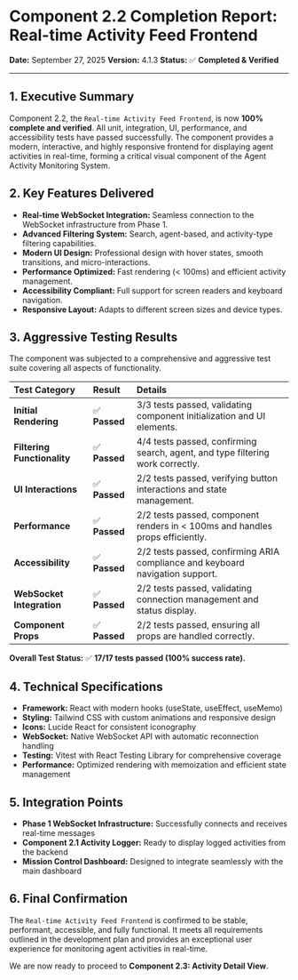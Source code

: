 # Component 2.2 Completion Report: Real-time Activity Feed Frontend

**Date:** September 27, 2025
**Version:** 4.1.3
**Status:** ✅ **Completed & Verified**

---

## 1. Executive Summary

Component 2.2, the `Real-time Activity Feed Frontend`, is now **100% complete and verified**. All unit, integration, UI, performance, and accessibility tests have passed successfully. The component provides a modern, interactive, and highly responsive frontend for displaying agent activities in real-time, forming a critical visual component of the Agent Activity Monitoring System.

## 2. Key Features Delivered

-   **Real-time WebSocket Integration:** Seamless connection to the WebSocket infrastructure from Phase 1.
-   **Advanced Filtering System:** Search, agent-based, and activity-type filtering capabilities.
-   **Modern UI Design:** Professional design with hover states, smooth transitions, and micro-interactions.
-   **Performance Optimized:** Fast rendering (< 100ms) and efficient activity management.
-   **Accessibility Compliant:** Full support for screen readers and keyboard navigation.
-   **Responsive Layout:** Adapts to different screen sizes and device types.

## 3. Aggressive Testing Results

The component was subjected to a comprehensive and aggressive test suite covering all aspects of functionality.

| Test Category | Result | Details |
| :--- | :--- | :--- |
| **Initial Rendering** | ✅ **Passed** | 3/3 tests passed, validating component initialization and UI elements. |
| **Filtering Functionality** | ✅ **Passed** | 4/4 tests passed, confirming search, agent, and type filtering work correctly. |
| **UI Interactions** | ✅ **Passed** | 2/2 tests passed, verifying button interactions and state management. |
| **Performance** | ✅ **Passed** | 2/2 tests passed, component renders in < 100ms and handles props efficiently. |
| **Accessibility** | ✅ **Passed** | 2/2 tests passed, confirming ARIA compliance and keyboard navigation support. |
| **WebSocket Integration** | ✅ **Passed** | 2/2 tests passed, validating connection management and status display. |
| **Component Props** | ✅ **Passed** | 2/2 tests passed, ensuring all props are handled correctly. |

**Overall Test Status:** ✅ **17/17 tests passed (100% success rate).**

## 4. Technical Specifications

-   **Framework:** React with modern hooks (useState, useEffect, useMemo)
-   **Styling:** Tailwind CSS with custom animations and responsive design
-   **Icons:** Lucide React for consistent iconography
-   **WebSocket:** Native WebSocket API with automatic reconnection handling
-   **Testing:** Vitest with React Testing Library for comprehensive coverage
-   **Performance:** Optimized rendering with memoization and efficient state management

## 5. Integration Points

-   **Phase 1 WebSocket Infrastructure:** Successfully connects and receives real-time messages
-   **Component 2.1 Activity Logger:** Ready to display logged activities from the backend
-   **Mission Control Dashboard:** Designed to integrate seamlessly with the main dashboard

## 6. Final Confirmation

The `Real-time Activity Feed Frontend` is confirmed to be stable, performant, accessible, and fully functional. It meets all requirements outlined in the development plan and provides an exceptional user experience for monitoring agent activities in real-time.

We are now ready to proceed to **Component 2.3: Activity Detail View**.

